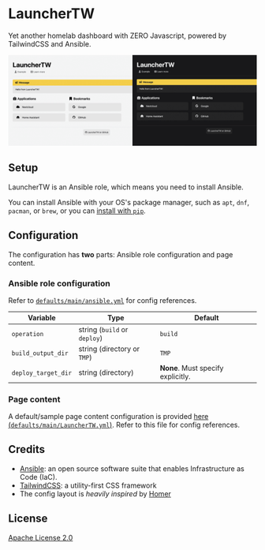 # LauncherTW

Yet another homelab dashboard with ZERO Javascript, powered by TailwindCSS and Ansible.

![Screenshot](.github/screenshot.png)

## Setup

LauncherTW is an Ansible role, which means you need to install Ansible.

You can install Ansible with your OS's package manager, such as `apt`, `dnf`, `pacman`, or `brew`, or you can
[install with `pip`](https://docs.ansible.com/ansible/latest/installation_guide/intro_installation.html).

## Configuration

The configuration has **two** parts: Ansible role configuration and page content.

### Ansible role configuration

Refer to [`defaults/main/ansible.yml`](defaults/main/ansible.yml) for config references.

| Variable            | Type                         | Default                            |
| ------------------- | ---------------------------- | ---------------------------------- |
| `operation`         | string (`build` or `deploy`) | `build`                            |
| `build_output_dir`  | string (directory or `TMP`)  | `TMP`                              |
| `deploy_target_dir` | string (directory)           | **None**. Must specify explicitly. |

### Page content

A default/sample page content configuration is provided
[here (`defaults/main/LauncherTW.yml`)](defaults/main/LauncherTW.yml). Refer to this file for config references.

## Credits

- [Ansible](https://docs.ansible.com/): an open source software suite that enables Infrastructure as Code (IaC).
- [TailwindCSS](https://tailwindcss.com/): a utility-first CSS framework
- The config layout is *heavily inspired* by [Homer](https://github.com/bastienwirtz/homer)

## License

[Apache License 2.0](LICENSE)

